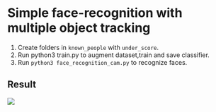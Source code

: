 # Simple face-recognition with multiple object tracking

1. Create folders in `known_people` with `under_score`.
2. Run python3 train.py to augment dataset,train and save classifier.
3. Run `python3 face_recognition_cam.py` to recognize faces.

## Result

![](video/result.gif)